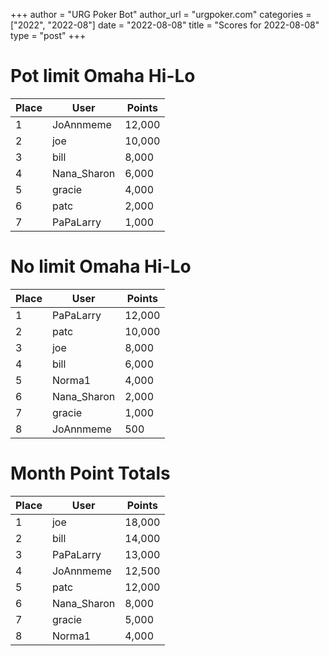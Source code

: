 +++
author = "URG Poker Bot"
author_url = "urgpoker.com"
categories = ["2022", "2022-08"]
date = "2022-08-08"
title = "Scores for 2022-08-08"
type = "post"
+++
# Pot limit Omaha Hi-Lo

| Place | User | Points |
|-------|------|--------|
| 1 | JoAnnmeme | 12,000 |
| 2 | joe | 10,000 |
| 3 | bill | 8,000 |
| 4 | Nana_Sharon | 6,000 |
| 5 | gracie | 4,000 |
| 6 | patc | 2,000 |
| 7 | PaPaLarry | 1,000 |

# No limit Omaha Hi-Lo

| Place | User | Points |
|-------|------|--------|
| 1 | PaPaLarry | 12,000 |
| 2 | patc | 10,000 |
| 3 | joe | 8,000 |
| 4 | bill | 6,000 |
| 5 | Norma1 | 4,000 |
| 6 | Nana_Sharon | 2,000 |
| 7 | gracie | 1,000 |
| 8 | JoAnnmeme | 500 |

# Month Point Totals

| Place | User | Points |
|-------|------|--------|
| 1 | joe | 18,000 |
| 2 | bill | 14,000 |
| 3 | PaPaLarry | 13,000 |
| 4 | JoAnnmeme | 12,500 |
| 5 | patc | 12,000 |
| 6 | Nana_Sharon | 8,000 |
| 7 | gracie | 5,000 |
| 8 | Norma1 | 4,000 |
